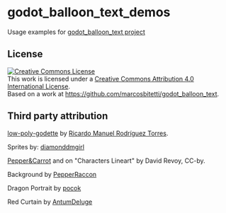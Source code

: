 # godot_balloon_text_demos

Usage examples for <a href="https://github.com/marcosbitetti/godot_balloon_text" target="_blank">godot_balloon_text project</a>

## License
<a rel="license" href="http://creativecommons.org/licenses/by/4.0/"><img alt="Creative Commons License" style="border-width:0" src="https://i.creativecommons.org/l/by/4.0/88x31.png" /></a><br />This work is licensed under a <a rel="license" href="http://creativecommons.org/licenses/by/4.0/">Creative Commons Attribution 4.0 International License</a>.<br />Based on a work at <a xmlns:dct="http://purl.org/dc/terms/" href="https://github.com/marcosbitetti/godot_balloon_text" rel="dct:source">https://github.com/marcosbitetti/godot_balloon_text</a>.

## Third party attribution

<a href="https://github.com/SirRichard94/low-poly-godette">low-poly-godette</a> by <a href="https://github.com/SirRichard94">Ricardo Manuel Rodríguez Torres</a>.

Sprites by: <a href="https://opengameart.org/content/24x32-peppercarrot-characters">diamonddmgirl</a>

<a href="https://www.peppercarrot.com/0_sources/0ther/misc/hi-res/2016-02-25_characters-lineart_by-David-Revoy.jpg">Pepper&Carrot</a> and on "Characters Lineart" by David Revoy, CC-by.

Background by <a href="https://opengameart.org/content/landscape">PepperRaccon</a>

Dragon Portrait by <a href="https://opengameart.org/content/dragon-portrait">pocok</a>

Red Curtain by <a href="https://opengameart.org/content/drapes">AntumDeluge</a>
  
